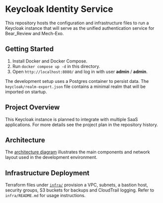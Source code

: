 # Keycloak Identity Service

This repository hosts the configuration and infrastructure files to run a Keycloak instance that will serve as the unified authentication service for Bear_Review and Mech-Exo.

## Getting Started

1. Install Docker and Docker Compose.
2. Run `docker compose up -d` in this directory.
3. Open `http://localhost:8080/` and log in with user **admin** / **admin**.

The development setup uses a Postgres container to persist data. The `keycloak/realm-export.json` file contains a minimal realm that will be imported on startup.

## Project Overview

This Keycloak instance is planned to integrate with multiple SaaS applications. For more details see the project plan in the repository history.

## Architecture

The [architecture diagram](docs/architecture.md) illustrates the main components and network layout used in the development environment.

## Infrastructure Deployment

Terraform files under [`infra/`](infra/) provision a VPC, subnets, a bastion host, security groups, S3 buckets for backups and CloudTrail logging. Refer to `infra/README.md` for usage instructions.
